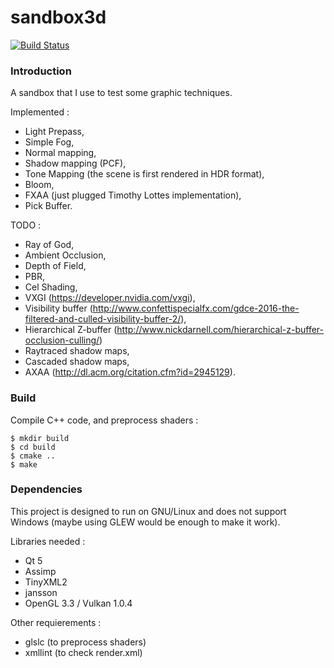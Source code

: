 sandbox3d
=========

[![Build Status](https://travis-ci.org/magestik/sandbox3d.svg?branch=master)](https://travis-ci.org/magestik/sandbox3d)

### Introduction

A sandbox that I use to test some graphic techniques.

Implemented :
- Light Prepass,
- Simple Fog,
- Normal mapping,
- Shadow mapping (PCF),
- Tone Mapping (the scene is first rendered in HDR format),
- Bloom,
- FXAA (just plugged Timothy Lottes implementation),
- Pick Buffer.

TODO :
- Ray of God,
- Ambient Occlusion,
- Depth of Field,
- PBR,
- Cel Shading,
- VXGI (https://developer.nvidia.com/vxgi),
- Visibility buffer (http://www.confettispecialfx.com/gdce-2016-the-filtered-and-culled-visibility-buffer-2/),
- Hierarchical Z-buffer (http://www.nickdarnell.com/hierarchical-z-buffer-occlusion-culling/)
- Raytraced shadow maps,
- Cascaded shadow maps,
- AXAA (http://dl.acm.org/citation.cfm?id=2945129).


### Build

Compile C++ code, and preprocess shaders :
```
$ mkdir build
$ cd build
$ cmake ..
$ make
```

### Dependencies

This project is designed to run on GNU/Linux and does not support Windows (maybe using GLEW would be enough to make it work).

Libraries needed :
- Qt 5
- Assimp
- TinyXML2
- jansson
- OpenGL 3.3 / Vulkan 1.0.4

Other requierements :
- glslc (to preprocess shaders)
- xmllint (to check render.xml)
